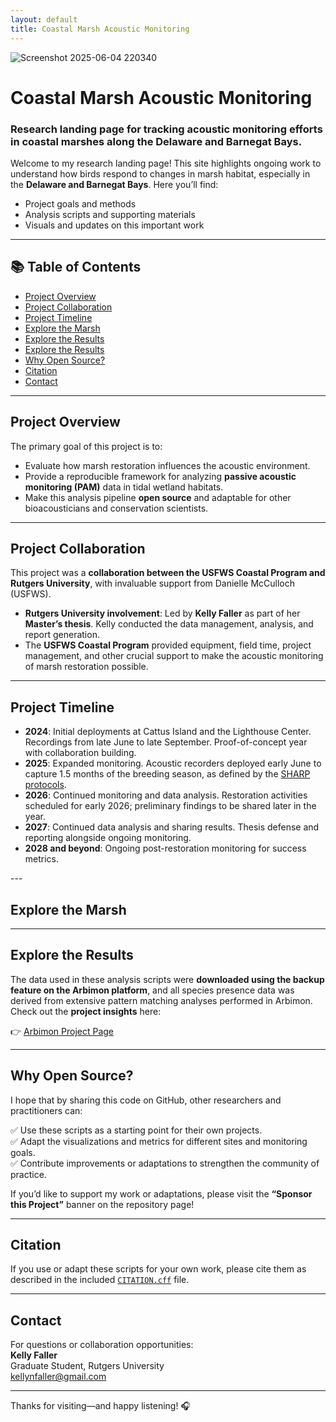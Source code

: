 ```yaml
---
layout: default
title: Coastal Marsh Acoustic Monitoring
---
```

![Screenshot 2025-06-04 220340](https://github.com/user-attachments/assets/43400e2c-1956-43a4-a6e1-c1c2fca19384)

# Coastal Marsh Acoustic Monitoring
### Research landing page for tracking acoustic monitoring efforts in coastal marshes along the Delaware and Barnegat Bays.

Welcome to my research landing page! This site highlights ongoing work to understand how birds respond to changes in marsh habitat, especially in the **Delaware and Barnegat Bays**. Here you’ll find:

- Project goals and methods
- Analysis scripts and supporting materials
- Visuals and updates on this important work

---
## 📚 Table of Contents

- [Project Overview](#project-overview)
- [Project Collaboration](#project-collaboration)
- [Project Timeline](#project-timeline)
- [Explore the Marsh](#explore-the-marsh)
- [Explore the Results](#explore-the-results)
- [Explore the Results](#explore-the-results)
- [Why Open Source?](#why-open-source)
- [Citation](#citation)
- [Contact](#contact)
---

## Project Overview

The primary goal of this project is to:

- Evaluate how marsh restoration influences the acoustic environment.
- Provide a reproducible framework for analyzing **passive acoustic monitoring (PAM)** data in tidal wetland habitats.
- Make this analysis pipeline **open source** and adaptable for other bioacousticians and conservation scientists.

---

## Project Collaboration

This project was a **collaboration between the USFWS Coastal Program and Rutgers University**, with invaluable support from Danielle McCulloch (USFWS).

- **Rutgers University involvement**: Led by **Kelly Faller** as part of her **Master’s thesis**. Kelly conducted the data management, analysis, and report generation.
- The **USFWS Coastal Program** provided equipment, field time, project management, and other crucial support to make the acoustic monitoring of marsh restoration possible.

---

## Project Timeline

<ul class="timeline">
  <li><strong>2024</strong>: Initial deployments at Cattus Island and the Lighthouse Center. Recordings from late June to late September. Proof-of-concept year with collaboration building.</li>
  <li><strong>2025</strong>: Expanded monitoring. Acoustic recorders deployed early June to capture 1.5 months of the breeding season, as defined by the <a href="https://www.tidalmarshbirds.org/index.php/publicly-availablr-products/products/vegatation-sampling-protocols/marsh-survey-protocols/221-sharp-callbacksurvey-protocol-2025/file">SHARP protocols</a>.</li>
  <li><strong>2026</strong>: Continued monitoring and data analysis. Restoration activities scheduled for early 2026; preliminary findings to be shared later in the year.</li>
  <li><strong>2027</strong>: Continued data analysis and sharing results. Thesis defense and reporting alongside ongoing monitoring.</li>
  <li><strong>2028 and beyond</strong>: Ongoing post-restoration monitoring for success metrics.</li>
</ul>
---

## Explore the Marsh

---

## Explore the Results

The data used in these analysis scripts were **downloaded using the backup feature on the Arbimon platform**, and all species presence data was derived from extensive pattern matching analyses performed in Arbimon.  
Check out the **project insights** here:

👉 [Arbimon Project Page](https://arbimon.org/p/glades-restoration-soundscape-project/overview)

---

## Why Open Source?

I hope that by sharing this code on GitHub, other researchers and practitioners can:

✅ Use these scripts as a starting point for their own projects.  
✅ Adapt the visualizations and metrics for different sites and monitoring goals.  
✅ Contribute improvements or adaptations to strengthen the community of practice.

If you’d like to support my work or adaptations, please visit the **“Sponsor this Project”** banner on the repository page!

---

## Citation

If you use or adapt these scripts for your own work, please cite them as described in the included [`CITATION.cff`](Docs/CITATION.cff) file.

---

## Contact

For questions or collaboration opportunities:  
**Kelly Faller**  
Graduate Student, Rutgers University  
kellynfaller@gmail.com

---

Thanks for visiting—and happy listening! 🎧
